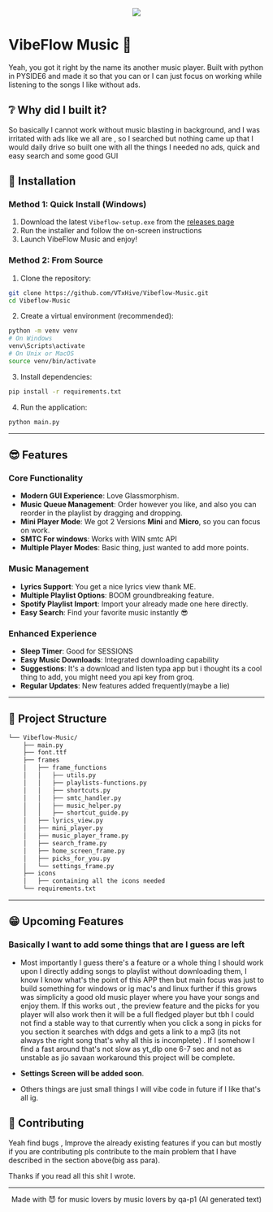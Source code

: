 <p align="center">
  <img src="https://res.cloudinary.com/dqluuilri/image/upload/v1756579986/vibeflow_he0upv.png"/>
</p>

# VibeFlow Music 🎵

Yeah, you got it right by the name its another music player. Built with python in PYSIDE6 and made it so that you can or I can just focus on working while listening to the songs I like without ads.

## ❔ Why did I built it?

So basically I cannot work without music blasting in background, and I was irritated with ads like we all are , so I searched but nothing came up that I would daily drive so built one with all the things I needed no ads, quick and easy search and some good GUI 

## 🚀 Installation

### Method 1: Quick Install (Windows)
1. Download the latest `Vibeflow-setup.exe` from the [releases page](https://github.com/qa-p1/Vibeflow/releases/tag/first)
2. Run the installer and follow the on-screen instructions
3. Launch VibeFlow Music and enjoy! 

### Method 2: From Source
1. Clone the repository:
```bash
git clone https://github.com/VTxHive/Vibeflow-Music.git
cd Vibeflow-Music
```

2. Create a virtual environment (recommended):
```bash
python -m venv venv
# On Windows
venv\Scripts\activate
# On Unix or MacOS
source venv/bin/activate
```

3. Install dependencies:
```bash
pip install -r requirements.txt
```

4. Run the application:
```bash
python main.py
```


---
## 😎 Features

### Core Functionality
-  **Modern GUI Experience**: Love Glassmorphism.
-  **Music Queue Management**: Order however you like, and also you can reorder in the playlist by dragging and dropping.
-  **Mini Player Mode**: We got 2 Versions **Mini** and **Micro**, so you can focus on work.
-  **SMTC For windows**: Works with WIN smtc API
-  **Multiple Player Modes**: Basic thing, just wanted to add more points.

### Music Management
-  **Lyrics Support**: You get a nice lyrics view thank ME.
-  **Multiple Playlist Options**: BOOM groundbreaking feature.
-  **Spotify Playlist Import**: Import your already made one here directly.
-  **Easy Search**: Find your favorite music instantly 😎

### Enhanced Experience
-  **Sleep Timer**: Good for SESSIONS
- ️**Easy Music Downloads**: Integrated downloading capability
-  **Suggestions**: It's a download and listen typa app but i thought its a cool thing to add, you might need you api key from groq.
-  **Regular Updates**: New features added frequently(maybe a lie)
---
## 📁 Project Structure

```sh
└── Vibeflow-Music/
    ├── main.py
    ├── font.ttf
    ├── frames
    │   ├── frame_functions
    │   │   ├── utils.py
    │   │   ├── playlists-functions.py
    │   │   ├── shortcuts.py
    │   │   ├── smtc_handler.py
    │   │   ├── music_helper.py
    │   │   ├── shortcut_guide.py
    │   ├── lyrics_view.py
    │   ├── mini_player.py
    │   ├── music_player_frame.py
    │   ├── search_frame.py
    │   ├── home_screen_frame.py
    │   ├── picks_for_you.py
    │   └── settings_frame.py
    ├── icons
    │   ├── containing all the icons needed
    └── requirements.txt
```

---

## 😁 Upcoming Features

### Basically I want to add some things that are I guess are left 
- Most importantly I guess there's a feature or a whole thing I should work upon I directly adding songs to playlist without downloading them, I know I know what's the point of this APP then but main focus was just to build something for windows or ig mac's and linux further if this grows was simplicity a good old music player where you have your songs and enjoy them. If this works out , the preview feature and the picks for you player will also work then it will be a full fledged player but tbh I could not find a stable way to that currently when you click a song in picks for you section it searches with ddgs and gets a link to a mp3 (its not always the right song that's why all this is incomplete) . If I somehow I find a fast around that's not slow as yt_dlp one 6-7 sec and not as unstable as jio savaan workaround this project will be complete.

- **Settings Screen will be added soon**.

- Others things are just small things I will vibe code in future if I like that's all ig.
## 🤝 Contributing

Yeah find bugs , Improve the already existing features if you can but mostly if you are contributing pls contribute to the main problem that I have described in the section above(big ass para).

Thanks if you read all this shit I wrote.

---

<p align="center">Made with 😈 for music lovers by music lovers by qa-p1 (AI generated text)</p>
